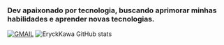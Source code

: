 ### Dev apaixonado por tecnologia, buscando aprimorar minhas habilidades e aprender novas tecnologias.

[![GMAIL](https://img.shields.io/badge/Gmail-D14836?style=for-the-badge&logo=gmail&logoColor=white)]()
![EryckKawa GitHub stats](https://github-readme-stats.vercel.app/api?username=EryckKawa&show_icons=true&theme=dark)
